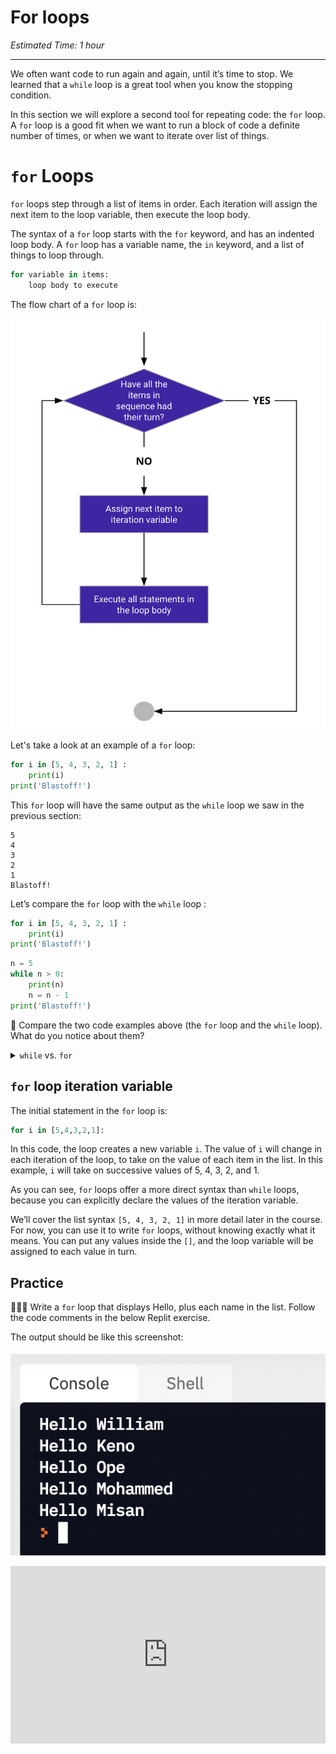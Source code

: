 # For loops

_Estimated Time: 1 hour_

---

We often want code to run again and again, until it’s time to stop. We learned that a `while` loop is a great tool when you know the stopping condition.

In this section we will explore a second tool for repeating code: the `for` loop. A `for` loop is a good fit when we want to run a block of code a definite number of times, or when we want to iterate over list of things.

# `for` Loops

`for` loops step through a list of items in order. Each iteration will assign the next item to the loop variable, then execute the loop body.

The syntax of a `for` loop starts with the `for` keyword, and has an indented loop body. A `for` loop has a variable name, the `in` keyword, and a list of things to loop through.

```python
for variable in items:
	loop body to execute
```

The flow chart of a `for` loop is:

![For-Loops-1.png](for-loops/untitled.png)

Let's take a look at an example of a `for` loop:

```python
for i in [5, 4, 3, 2, 1] :
	print(i)
print('Blastoff!')
```

This `for` loop will have the same output as the `while` loop we saw in the previous section:

```
5
4
3
2
1
Blastoff!
```

Let’s compare the `for` loop with the `while` loop :

```python
for i in [5, 4, 3, 2, 1] :
	print(i)
print('Blastoff!')
```

```python
n = 5
while n > 0:
    print(n)
    n = n - 1
print('Blastoff!')
```

🤔 Compare the two code examples above (the `for` loop and the `while` loop). What do you notice about them?

<details><summary><code>while</code> vs. <code>for</code></summary>

Similarities:

- loop keyword, then something, then `:`
- loop body is indented

Differences:

- variable `n` created before the while loop, variable `i` created as part of the `for` loop
- `while` loop changes the variable with `n = n - 1`, `for` loop variable changes automatically
- `for` loop has to write out exactly what numbers to loop through

</details>

## `for` loop iteration variable

The initial statement in the `for` loop is:

```python
for i in [5,4,3,2,1]:
```

In this code, the loop creates a new variable `i`. The value of `i` will change in each iteration of the loop, to take on the value of each item in the list. In this example, `i` will take on successive values of 5, 4, 3, 2, and 1.

As you can see, `for` loops offer a more direct syntax than `while` loops, because you can explicitly declare the values of the iteration variable.

We’ll cover the list syntax `[5, 4, 3, 2, 1]` in more detail later in the course. For now, you can use it to write `for` loops, without knowing exactly what it means. You can put any values inside the `[]`, and the loop variable will be assigned to each value in turn.

## Practice

<aside>

👩🏿‍💻 Write a `for` loop that displays Hello, plus each name in the list. Follow the code comments in the below Replit exercise.

The output should be like this screenshot:

![For-Loops-2.png](for-loops/untitled-1.png)

</aside>

<div style="position: relative; padding-bottom: 56.25%; height: 0;"><iframe src="https://replit.com/team/tk12-fpwp/W32-For-Loop-Practice" frameborder="0" webkitallowfullscreen mozallowfullscreen allowfullscreen style="position: absolute; top: 0; left: 0; width: 100%; height: 100%;"></iframe></div>
